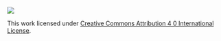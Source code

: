 
![](https://licensebuttons.net/l/by/4.0/88x31.png)

This work licensed under <a rel="license" href="http://creativecommons.org/licenses/by/4.0/"> Creative Commons Attribution 4 0 International License</a>.
